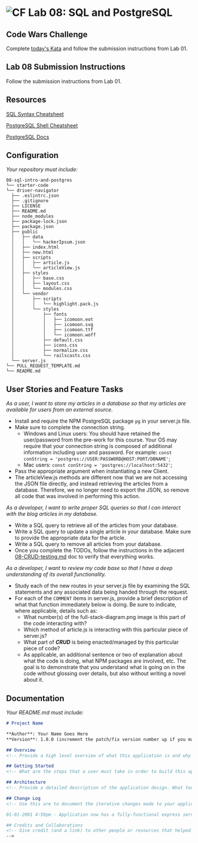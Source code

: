 ![CF](https://camo.githubusercontent.com/70edab54bba80edb7493cad3135e9606781cbb6b/687474703a2f2f692e696d6775722e636f6d2f377635415363382e706e67) Lab 08: SQL and PostgreSQL
===

## Code Wars Challenge

Complete [today's Kata](https://www.codewars.com/kata/format-words-into-a-sentence) and follow the submission instructions from Lab 01.

## Lab 08 Submission Instructions
Follow the submission instructions from Lab 01.

## Resources  
[SQL Syntax Cheatsheet](cheatsheets/sql.md)

[PostgreSQL Shell Cheatsheet](cheatsheets/postgress-shell.md)

[PostgreSQL Docs](https://www.postgresql.org/docs/)

## Configuration
_Your repository must include:_

```
08-sql-intro-and-postgres
└── starter-code
└── driver-navigator
  ├── .eslintrc.json
  ├── .gitignore
  ├── LICENSE
  ├── README.md
  ├── node_modules
  ├── package-lock.json
  ├── package.json
  ├── public
  │   ├── data
  │   │   └── hackerIpsum.json
  │   ├── index.html
  │   ├── new.html
  │   ├── scripts
  │   │   ├── article.js
  │   │   └── articleView.js
  │   ├── styles
  │   │   ├── base.css
  │   │   ├── layout.css
  │   │   └── modules.css
  │   └── vendor
  │       ├── scripts
  │       │   └── highlight.pack.js
  │       └── styles
  │           ├── fonts
  │           │   ├── icomoon.eot
  │           │   ├── icomoon.svg
  │           │   ├── icomoon.ttf
  │           │   └── icomoon.woff
  │           ├── default.css
  │           ├── icons.css
  │           ├── normalize.css
  │           └── railscasts.css
  └── server.js
└── PULL_REQUEST_TEMPLATE.md
└── README.md
```

## User Stories and Feature Tasks

*As a user, I want to store my articles in a database so that my articles are available for users from an external source.*

- Install and require the NPM PostgreSQL package `pg` in your server.js file.
- Make sure to complete the connection string.
  - Windows and Linux users: You should have retained the user/password from the pre-work for this course. Your OS may require that your connection string is composed of additional information including user and password. For example: `const conString = 'postgres://USER:PASSWORD@HOST:PORT/DBNAME'`;
  - Mac users: `const conString = 'postgres://localhost:5432'`;
- Pass the appropriate argument when instantiating a new Client.
- The articleView.js methods are different now that we are not accessing the JSON file directly, and instead retrieving the articles from a database. Therefore, we no longer need to export the JSON, so remove all code that was involved in performing this action.

*As a developer, I want to write proper SQL queries so that I can interact with the blog articles in my database.*

- Write a SQL query to retrieve all of the articles from your database.
- Write a SQL query to update a single article in your database. Make sure to provide the appropriate data for the article.
- Write a SQL query to remove all articles from your database.
- Once you complete the TODOs, follow the instructions in the adjacent [08-CRUD-testing.md](08-CRUD-testing.md) doc to verify that everything works.


*As a developer, I want to review my code base so that I have a deep understanding of its overall functionality.*

- Study each of the new routes in your server.js file by examining the SQL statements and any associated data being handed through the request.
- For each of the `COMMENT` items in server.js, provide a brief description of what that function immediately below is doing. Be sure to indicate, where applicable, details such as:
  - What number(s) of the full-stack-diagram.png image is this part of the code interacting with?
  - Which method of article.js is interacting with this particular piece of server.js?
  - What part of ***CRUD*** is being enacted/managed by this particular piece of code?
  - As applicable, an additional sentence or two of explanation about what the code is doing, what NPM packages are involved, etc. The goal is to demonstrate that you understand what is going on in the code without glossing over details, but also without writing a novel about it.

## Documentation
_Your README.md must include:_

```md
# Project Name

**Author**: Your Name Goes Here
**Version**: 1.0.0 (increment the patch/fix version number up if you make more commits past your first submission)

## Overview
<!-- Provide a high level overview of what this application is and why you are building it, beyond the fact that it's an assignment for a Code Fellows 301 class. (i.e. What's your problem domain?) -->

## Getting Started
<!-- What are the steps that a user must take in order to build this app on their own machine and get it running? -->

## Architecture
<!-- Provide a detailed description of the application design. What technologies (languages, libraries, etc) you're using, and any other relevant design information. -->

## Change Log
<!-- Use this are to document the iterative changes made to your application as each feature is successfully implemented. Use time stamps. Here's an examples:

01-01-2001 4:59pm - Application now has a fully-functional express server, with GET and POST routes for the book resource.

## Credits and Collaborations
<!-- Give credit (and a link) to other people or resources that helped you build this application. -->
-->
```
